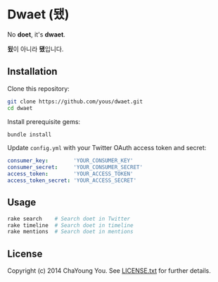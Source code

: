# Dwaet (됐)

No **doet**, it's **dwaet**.

**됬**이 아니라 **됐**입니다.

## Installation

Clone this repository:

``` sh
git clone https://github.com/yous/dwaet.git
cd dwaet
```

Install prerequisite gems:

``` sh
bundle install
```

Update `config.yml` with your Twitter OAuth access token and secret:

``` yaml
consumer_key:        'YOUR_CONSUMER_KEY'
consumer_secret:     'YOUR_CONSUMER_SECRET'
access_token:        'YOUR_ACCESS_TOKEN'
access_token_secret: 'YOUR_ACCESS_SECRET'
```

## Usage

``` sh
rake search    # Search doet in Twitter
rake timeline  # Search doet in timeline
rake mentions  # Search doet in mentions
```

## License

Copyright (c) 2014 ChaYoung You. See [LICENSE.txt](LICENSE.txt) for further details.
